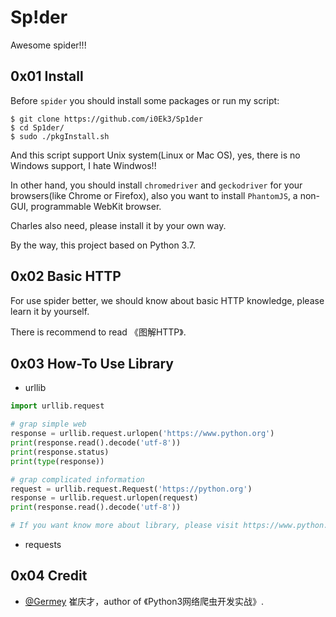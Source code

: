 # Sp!der

Awesome spider!!!


## 0x01 Install

Before `spider` you should install some packages or run my script:

```Shell
$ git clone https://github.com/i0Ek3/Sp1der
$ cd Sp1der/
$ sudo ./pkgInstall.sh
```

And this script support Unix system(Linux or Mac OS), yes, there is no Windows support, I hate Windwos!! 

In other hand, you should install `chromedriver` and `geckodriver` for your browsers(like Chrome or Firefox), also you want to install `PhantomJS`, a non-GUI, programmable WebKit browser.

Charles also need, please install it by your own way.

By the way, this project based on Python 3.7.


## 0x02 Basic HTTP

For use spider better, we should know about basic HTTP knowledge, please learn it by yourself.

There is recommend to read 《图解HTTP》.


## 0x03 How-To Use Library

* urllib

```Python
import urllib.request

# grap simple web
response = urllib.request.urlopen('https://www.python.org')
print(response.read().decode('utf-8'))
print(response.status)
print(type(response))

# grap complicated information
request = urllib.request.Request('https://python.org')
response = urllib.request.urlopen(request)
print(response.read().decode('utf-8'))

# If you want know more about library, please visit https://www.python.org.
```

* requests


## 0x04 Credit

- [@Germey](https://github.com/Germey) 崔庆才，author of 《Python3网络爬虫开发实战》.










